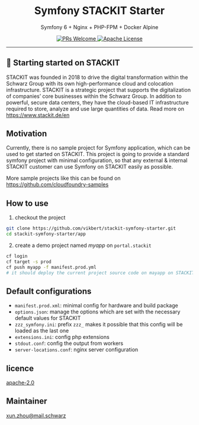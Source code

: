 <div align="center">
    <h1 style="font-weight: bolder; margin-top: 0" class="opacity-75">Symfony STACKIT Starter</h1>
</div>

<div align="center">
  <p>Symfony 6 + Nginx + PHP-FPM + Docker Alpine </p>

  <p>
    <a href="#">
      <img src="https://img.shields.io/badge/PRs-Welcome-brightgreen.svg?style=flat-square" alt="PRs Welcome">
    </a>
    <a href="#">
      <img src="https://img.shields.io/badge/License-Apache-brightgreen.svg?style=flat-square" alt="Apache License">
    </a>
  </p>
</div>

---

## 🚀 Starting started on STACKIT

STACKIT was founded in 2018 to drive the digital transformation within the Schwarz Group with its own 
high-performance cloud and colocation infrastructure. STACKIT is a strategic project that supports the 
digitalization of companies’ core businesses within the Schwarz Group. In addition to powerful, secure data centers, 
they have the cloud-based IT infrastructure required to store, analyze and use large quantities of data. Read more on <https://www.stackit.de/en>

## Motivation
Currently, there is no sample project for Symfony application, which can be used to get started on STACKIT.
This project is going to provide a standard symfony project with minimal configuration, so that any external & internal 
STACKIT customer can use Symfony on STACKIT easily as possible.

More sample projects like this can be found on <https://github.com/cloudfoundry-samples>

## How to use
1. checkout the project
```bash
git clone https://github.com/vikbert/stackit-symfony-starter.git
cd stackit-symfony-starter/app
```

2. create a demo project named *myapp* on `portal.stackit`
```bash
cf login
cf target -s prod
cf push myapp -f manifest.prod.yml
# it should deploy the current project source code on mayapp on STACKIT.
```

## Default configurations
- `manifest.prod.xml`: minimal config for hardware and build package
- `options.json`: manage the options which are set with the necessary default values for STACKIT
- `zzz_symfony.ini`: prefix `zzz_` makes it possible that this config will be loaded as the last one
- `extensions.ini`: config php extensions
- `stdout.conf`: config the output from workers
- `server-locations.conf`: nginx server configuration

##  licence
[apache-2.0](https://choosealicense.com/licenses/apache-2.0/)

## Maintainer
[xun.zhou@mail.schwarz](https://vikbert.github.io/)
